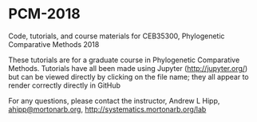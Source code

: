 # PCM-2018
Code, tutorials, and course materials for CEB35300, Phylogenetic Comparative Methods 2018

These tutorials are for a graduate course in Phylogenetic Comparative Methods. Tutorials have all been made using Jupyter (http://jupyter.org/) but can be viewed directly by clicking on the file name; they all appear to render correctly directly in GitHub

For any questions, please contact the instructor, Andrew L Hipp, ahipp@mortonarb.org, http://systematics.mortonarb.org/lab
